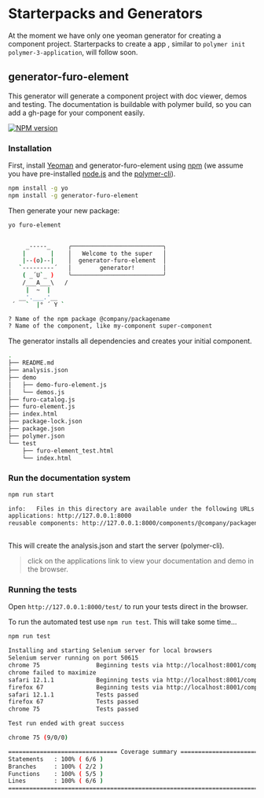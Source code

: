 # Starterpacks and Generators

At the moment we have only one yeoman generator for creating a component project. Starterpacks to create a app
, similar to `polymer init  polymer-3-application`, will follow soon.

## generator-furo-element
This generator will generate a component project with doc viewer, demos and testing. 
The documentation is buildable with polymer build, so you can add a gh-page for your component easily.

[![NPM version][npm-image]][npm-url]

### Installation

First, install [Yeoman](http://yeoman.io) and generator-furo-element using [npm](https://www.npmjs.com/) (we assume you have pre-installed [node.js](https://nodejs.org/) and the [polymer-cli](https://polymer-library.polymer-project.org/3.0/docs/tools/polymer-cli)).

```bash
npm install -g yo
npm install -g generator-furo-element
```

Then generate your new package:

```bash
yo furo-element


     _-----_     ╭──────────────────────────╮
    |       |    │   Welcome to the super   │
    |--(o)--|    │  generator-furo-element  │
   `---------´   │        generator!        │
    ( _´U`_ )    ╰──────────────────────────╯
    /___A___\   /
     |  ~  |     
   __'.___.'__   
 ´   `  |° ´ Y ` 

? Name of the npm package @company/packagename
? Name of the component, like my-component super-component


```

The generator installs all dependencies and creates your initial component.
```bash
.
├── README.md
├── analysis.json
├── demo
│   ├── demo-furo-element.js
│   └── demos.js
├── furo-catalog.js
├── furo-element.js
├── index.html
├── package-lock.json
├── package.json
├── polymer.json
└── test
    ├── furo-element_test.html
    └── index.html

```

### Run the documentation system
```bash
npm run start

info:   Files in this directory are available under the following URLs
applications: http://127.0.0.1:8000
reusable components: http://127.0.0.1:8000/components/@company/packagename/
    
```
This will create the analysis.json and start the server (polymer-cli).

> click on the applications link to view your documentation and demo in the browser.

### Running the tests
Open `http://127.0.0.1:8000/test/` to run your tests direct in the browser. 

To run the automated test use `npm run test`. This will take some time...

```bash
npm run test

Installing and starting Selenium server for local browsers
Selenium server running on port 50615
chrome 75                Beginning tests via http://localhost:8001/components/mypack/generated-index.html?cli_browser_id=0
chrome failed to maximize
safari 12.1.1            Beginning tests via http://localhost:8001/components/mypack/generated-index.html?cli_browser_id=1
firefox 67               Beginning tests via http://localhost:8001/components/mypack/generated-index.html?cli_browser_id=2
safari 12.1.1            Tests passed
firefox 67               Tests passed
chrome 75                Tests passed

Test run ended with great success

chrome 75 (9/0/0)                     

=============================== Coverage summary ===============================
Statements   : 100% ( 6/6 )
Branches     : 100% ( 2/2 )
Functions    : 100% ( 5/5 )
Lines        : 100% ( 6/6 )
================================================================================

```



[npm-image]: https://badge.fury.io/js/generator-furo-element.svg
[npm-url]: https://npmjs.org/package/generator-furo-element
